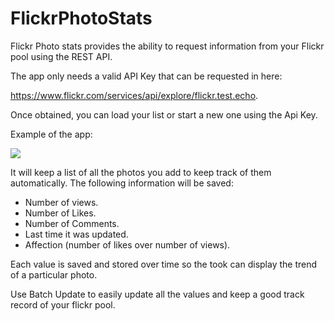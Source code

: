 FlickrPhotoStats
================

Flickr Photo stats provides the ability to request information from your Flickr pool using the REST API.

The app only needs a valid API Key that can be requested in here:

https://www.flickr.com/services/api/explore/flickr.test.echo.

Once obtained, you can load your list or start a new one using the Api Key.

Example of the app:

![](http://2.bp.blogspot.com/-P-8fTEFrcWs/U8wzBhreGDI/AAAAAAAAEd0/oCIMxqWguuk/s1600/v2.png)

It will keep a list of all the photos you add to keep track of them automatically.
The following information will be saved:
- Number of views.
- Number of Likes.
- Number of Comments.
- Last time it was updated.
- Affection (number of likes over number of views).

Each value is saved and stored over time so the took can display the trend of a particular photo.

Use Batch Update to easily update all the values and keep a good track record of your flickr pool.
